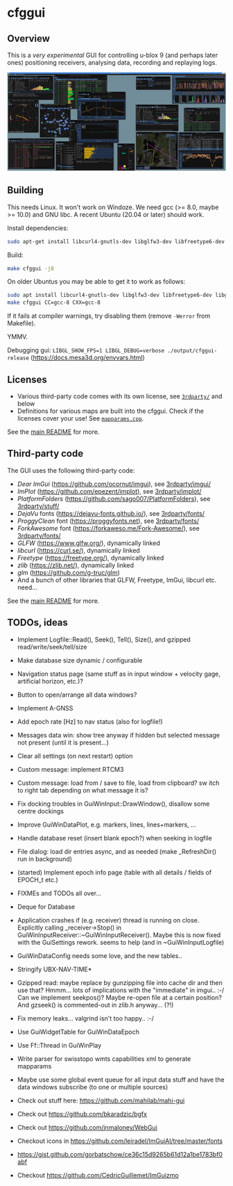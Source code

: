 # cfggui

## Overview

This is a *very experimental* GUI for controlling u-blox 9 (and perhaps later ones) positioning receivers, analysing
data, recording and replaying logs.

![screenshot](./doc/screenshot3.jpg)

## Building

This needs Linux. It won't work on Windoze. We need gcc (>= 8.0, maybe >= 10.0) and GNU libc.
A recent Ubuntu (20.04 or later) should work.

Install dependencies:

```sh
sudo apt-get install libcurl4-gnutls-dev libglfw3-dev libfreetype6-dev libglu1-mesa-dev zlib1g-dev libglm-dev gcc g++ # or libcurl4-openssl-dev
```

Build:

```sh
make cfggui -j8
```

On older Ubuntus you may be able to get it to work as follows:

```sh
sudo apt install libcurl4-gnutls-dev libglfw3-dev libfreetype6-dev libglu1-mesa-dev zlib1g-dev libglm-dev gcc-8 g++-8 # or libcurl4-openssl-dev
make cfggui CC=gcc-8 CXX=gcc-8
```

If it fails at compiler warnings, try disabling them (remove `-Werror` from Makefile).

YMMV.

Debugging gui: `LIBGL_SHOW_FPS=1 LIBGL_DEBUG=verbose ./output/cfggui-release` (<https://docs.mesa3d.org/envvars.html>)

## Licenses

* Various third-party code comes with its own license, see [`3rdparty/`](./3rdparty) and below
* Definitions for various maps are built into the cfggui. Check if the licenses cover your use!
  See [`mapparams.cpp`](./cfggui/stuff/mapparams.cpp).

See the [main README](../README.md) for more.

## Third-party code

The GUI uses the following third-party code:

* _Dear ImGui_ (<https://github.com/ocornut/imgui>), see [3rdparty/imgui/](./3rdparty/imgui/)
* _ImPlot_ (<https://github.com/epezent/implot>), see [3rdparty/implot/](./3rdparty/implot/)
* _PlatformFolders_ (<https://github.com/sago007/PlatformFolders>), see [3rdparty/stuff/](./3rdparty/stuff/)
* _DejaVu_ fonts (<https://dejavu-fonts.github.io/>), see [3rdparty/fonts/](./3rdparty/fonts/)
* _ProggyClean_ font (<https://proggyfonts.net>), see [3rdparty/fonts/](./3rdparty/fonts/)
* _ForkAwesome_ font (<https://forkaweso.me/Fork-Awesome/>), see [3rdparty/fonts/](./3rdparty/fonts/)
* _GLFW_ (<https://www.glfw.org/>), dynamically linked
* _libcurl_ (<https://curl.se/>), dynamically linked
* _Freetype_ (<https://freetype.org/>), dynamically linked
* _zlib_ (<https://zlib.net/>), dynamically linked
* _glm_ (<https://github.com/g-truc/glm>)
* And a bunch of other libraries that GLFW, Freetype, ImGui, libcurl etc. need...

See the [main README](../README.md) for more.

## TODOs, ideas

* Implement Logfile::Read(), Seek(), Tell(), Size(), and gzipped read/write/seek/tell/size
* Make database size dynamic / configurable
* Navigation status page (same stuff as in input window + velocity gage, artificial horizon, etc.)?
* Button to open/arrange all data windows?
* Implement A-GNSS
* Add epoch rate [Hz] to nav status (also for logfile!)
* Messages data win: show tree anyway if hidden but selected message not present (until it is present...)
* Clear all settings (on next restart) option
* Custom message: implement RTCM3
* Custom message: load from / save to file, load from clipboard? sw itch to right tab depending on what message it is?
* Fix docking troubles in GuiWinInput::DrawWindow(), disallow some centre dockings
* Improve GuiWinDataPlot, e.g. markers, lines, lines+markers, ...
* Handle database reset (insert blank epoch?) when seeking in logfile
* File dialog: load dir entries async, and as needed (make _RefreshDir() run in background)
* (started) Implement epoch info page (table with all details / fields of EPOCH_t etc.)
* FIXMEs and TODOs all over...
* Deque for Database
* Application crashes if (e.g. receiver) thread  is running on close. Explicitly calling _receiver->Stop() in
  GuiWinInputReceiver::~GuiWinInputReceiver(). Maybe this is now fixed with the GuiSettings rework.
  seems to help (and in ~GuiWinInputLogfile)
* GuiWinDataConfig needs some love, and the new tables..
* Stringify UBX-NAV-TIME*
* Gzipped read: maybe replace by gunzipping file into cache dir and then use that?
  Hmmm... lots of implications with the "immediate" in imgui.. :-/
  Can we implement seekpos()? Maybe re-open file at a certain position? And gzseek() is commented-out in zlib.h anyway... (?!)
* Fix memory leaks... valgrind isn't too happy.. :-/
* Use GuiWidgetTable for GuiWinDataEpoch
* Use Ff::Thread in GuiWinPlay
* Write parser for swisstopo wmts capabilities xml to generate mapparams
* Maybe use some global event queue for all input data stuff and have the data windows subscribe (to one or multiple sources)

* Check out stuff here: <https://github.com/mahilab/mahi-gui>
* Check out <https://github.com/bkaradzic/bgfx>
* Check out <https://github.com/jnmaloney/WebGui>
* Checkout icons in <https://github.com/leiradel/ImGuiAl/tree/master/fonts>
* <https://gist.github.com/gorbatschow/ce36c15d9265b61d12a1be1783bf0abf>
* Checkout <https://github.com/CedricGuillemet/ImGuizmo>

